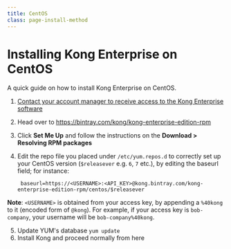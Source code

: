 ```yaml
---
title: CentOS
class: page-install-method
---
```


# Installing Kong Enterprise on CentOS

A quick guide on how to install Kong Enterprise on CentOS.

1. [Contact your account manager to receive access to the Kong Enterprise software](https://konghq.com/request-demo)
2. Head over to https://bintray.com/kong/kong-enterprise-edition-rpm
3. Click **Set Me Up** and follow the instructions on the **Download > Resolving RPM packages**
4. Edit the repo file you placed under `/etc/yum.repos.d` to correctly set up your CentOS version (`$releasever` e.g. `6`, `7` etc.), by editing the baseurl field; for instance:

        baseurl=https://<USERNAME>:<API_KEY>@kong.bintray.com/kong-enterprise-edition-rpm/centos/$releasever

**Note**: `<USERNAME>` is obtained from your access key, by appending a `%40kong`
to it (encoded form of `@kong`). For example, if your access key is `bob-company`,
your username will be `bob-company%40kong`.

5. Update YUM's database `yum update`
6. Install Kong and proceed normally from here
